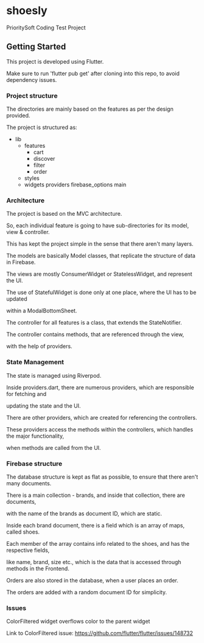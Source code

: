 # shoesly

PrioritySoft Coding Test Project

## Getting Started

This project is developed using Flutter.

Make sure to run 'flutter pub get' after cloning into this repo, to avoid dependency issues.

### Project structure

The directories are mainly based on the features as per the design provided. 

The project is structured as:

- lib
  - features
     - cart
     - discover
     - filter
     - order
  - styles
  - widgets
  providers
  firebase_options
  main

### Architecture

The project is based on the MVC architecture. 

So, each individual feature is going to have sub-directories for its model, view & controller.

This has kept the project simple in the sense that there aren't many layers.

The models are basically Model classes, that replicate the structure of data in Firebase.

The views are mostly ConsumerWidget or StatelessWidget, and represent the UI.

The use of StatefulWidget is done only at one place, where the UI has to be updated

within a ModalBottomSheet.

The controller for all features is a class, that extends the StateNotifier. 

The controller contains methods, that are referenced through the view, 

with the help of providers. 

### State Management

The state is managed using Riverpod.

Inside providers.dart, there are numerous providers, which are responsible for fetching and

updating the state and the UI. 

There are other providers, which are created for referencing the controllers.

These providers access the methods within the controllers, which handles the major functionality,

when methods are called from the UI.

### Firebase structure

The database structure is kept as flat as possible, to ensure that there aren't many documents.

There is a main collection - brands, and inside that collection, there are documents,

with the name of the brands as document ID, which are static.

Inside each brand document, there is a field which is an array of maps, called shoes. 

Each member of the array contains info related to the shoes, and has the respective fields,

like name, brand, size etc., which is the data that is accessed through methods in the Frontend.

Orders are also stored in the database, when a user places an order.

The orders are added with a random document ID for simplicity.

### Issues

ColorFiltered widget overflows color to the parent widget

Link to ColorFiltered issue: https://github.com/flutter/flutter/issues/148732
